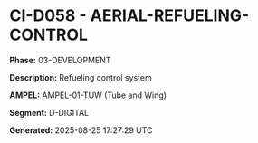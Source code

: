 # CI-D058 - AERIAL-REFUELING-CONTROL

**Phase:** 03-DEVELOPMENT

**Description:** Refueling control system

**AMPEL:** AMPEL-01-TUW (Tube and Wing)

**Segment:** D-DIGITAL

**Generated:** 2025-08-25 17:27:29 UTC
